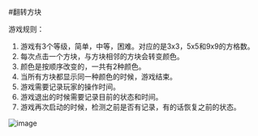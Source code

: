 #翻转方块

游戏规则：

1. 游戏有3个等级，简单，中等，困难。对应的是3x3，5x5和9x9的方格数。
2. 每次点击一个方块，与方块相邻的方块会转变颜色。
3. 颜色是按顺序改变的，一共有2种颜色。
4. 当所有方块都显示同一种颜色的时候，游戏结束。
5. 游戏需要记录玩家的操作时间。
6. 游戏退出的时候需要记录目前的状态和时间。
7. 游戏再次启动的时候，检测之前是否有记录，有的话恢复之前的状态。

![image](http://git.oschina.net/nov_eleven/photo/raw/master/flip.gif)